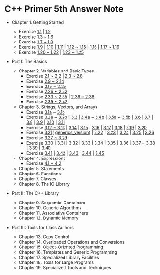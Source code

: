C++ Primer 5th Answer Note
=======

- Chapter 1. Getting Started
  - Exercise [1.1](/Cpp-Primer/ch01/ex1.1) |
  [1.2](/Cpp-Primer/ch01/ex1.2)
  - Exercise [1.3 ~ 1.6](/Cpp-Primer/ch01/ex1.3_1.6)
  - Exercise [1.7 ~ 1.8](/Cpp-Primer/ch01/ex1.7_1.8)
  - Exercise [1.9](https://github.com/pezy/Cpp-Primer/blob/master/ch01/ex1_9.cpp) |
  [1.10](https://github.com/pezy/Cpp-Primer/blob/master/ch01/ex1_10.cpp) |
  [1.11](https://github.com/pezy/Cpp-Primer/blob/master/ch01/ex1_11.cpp) |
  [1.12 ~ 1.15](/Cpp-Primer/ch01/ex1.12_1.15) |
  [1.16](/Cpp-Primer/ch01/ex1.16) |
  [1.17 ~ 1.19](/Cpp-Primer/ch01/ex1.17_1.19)
  - Exercise [1.20 ~ 1.22](/Cpp-Primer/ch01/ex1.20_1.22) |
  [1.23 ~ 1.25](/Cpp-Primer/ch01/ex1.23_1.25)
- Part I: The Basics
  - Chapter 2. Variables and Basic Types
    - Exercise [2.1 ~ 2.2](/Cpp-Primer/ch02/ex2.1_2.2) |
    [2.3 ~ 2.8](/Cpp-Primer/ch02/ex2.3_2.8)
    - Exercise [2.9 ~ 2.14](/Cpp-Primer/ch02/ex2.9_2.14)
    - Exercise [2.15 ~ 2.25](/Cpp-Primer/ch02/ex2.15_2.25)
    - Exercise [2.26 ~ 2.32](/Cpp-Primer/ch02/ex2.26_2.32)
    - Exercise [2.33 ~ 2.35](/Cpp-Primer/ch02/ex2.33_2.35) |
    [2.36 ~ 2.38](/Cpp-Primer/ch02/ex2.36_2.38)
    - Exercise [2.39 ~ 2.42](/Cpp-Primer/ch02/ex2.39_2.42)
  - Chapter 3. Strings, Vectors, and Arrays
    - Exercise [3.1a](https://github.com/pezy/Cpp-Primer/blob/master/ch03/ex3_1a.cpp) ~
    [3.1b](https://github.com/pezy/Cpp-Primer/blob/master/ch03/ex3_1b.cpp)
    - Exercise [3.2a](https://github.com/pezy/Cpp-Primer/blob/master/ch03/ex3_2a.cpp) ~
    [3.2b](https://github.com/pezy/Cpp-Primer/blob/master/ch03/ex3_2b.cpp) |
    [3.3](/Cpp-Primer/ch03/ex3.3) |
    [3.4a](https://github.com/pezy/Cpp-Primer/blob/master/ch03/ex3_4a.cpp) ~
    [3.4b](https://github.com/pezy/Cpp-Primer/blob/master/ch03/ex3_4b.cpp) |
    [3.5a](https://github.com/pezy/Cpp-Primer/blob/master/ch03/ex3_5a.cpp) ~
    [3.5b](https://github.com/pezy/Cpp-Primer/blob/master/ch03/ex3_5b.cpp) |
    [3.6](https://github.com/pezy/Cpp-Primer/blob/master/ch03/ex3_6.cpp) |
    [3.7](/Cpp-Primer/ch03/ex3.7) |
    [3.8](https://github.com/pezy/Cpp-Primer/blob/master/ch03/ex3_8.cpp) |
    [3.9](/Cpp-Primer/ch03/ex3.9) |
    [3.10](https://github.com/pezy/Cpp-Primer/blob/master/ch03/ex3_10.cpp) |
    [3.11](/Cpp-Primer/ch03/ex3.11)
    - Exercise [3.12 ~ 3.13](/Cpp-Primer/ch03/ex3.12_3.13) |
    [3.14](https://github.com/pezy/Cpp-Primer/blob/master/ch03/ex3_14.cpp) |
    [3.15](https://github.com/pezy/Cpp-Primer/blob/master/ch03/ex3_15.cpp) |
    [3.16](https://github.com/pezy/Cpp-Primer/blob/master/ch03/ex3_16.cpp) |
    [3.17](https://github.com/pezy/Cpp-Primer/blob/master/ch03/ex3_17.cpp) |
    [3.18](https://github.com/pezy/Cpp-Primer/blob/master/ch03/ex3_18.cpp) |
    [3.19](https://github.com/pezy/Cpp-Primer/blob/master/ch03/ex3_19.cpp) |
    [3.20](https://github.com/pezy/Cpp-Primer/blob/master/ch03/ex3_20.cpp)
    - Exercise [3.21](https://github.com/pezy/Cpp-Primer/blob/master/ch03/ex3_21.cpp)(
    [generics_version](https://github.com/pezy/Cpp-Primer/blob/master/ch03/ex3_21_generics_version.cpp)) |
    [3.22](https://github.com/pezy/Cpp-Primer/blob/master/ch03/ex3_22.cpp) |
    [3.23](https://github.com/pezy/Cpp-Primer/blob/master/ch03/ex3_23.cpp) |
    [3.24](https://github.com/pezy/Cpp-Primer/blob/master/ch03/ex3_24.cpp) |
    [3.25](https://github.com/pezy/Cpp-Primer/blob/master/ch03/ex3_25.cpp) |
    [3.26](/Cpp-Primer/ch03/ex3.26)
    - Exercise [3.27 ~ 3.29](/Cpp-Primer/ch03/ex3.27_3.29)
    - Exercise [3.30](/Cpp-Primer/ch03/ex3.30) |
    [3.31](https://github.com/pezy/Cpp-Primer/blob/master/ch03/ex3_31.cpp) |
    [3.32](https://github.com/pezy/Cpp-Primer/blob/master/ch03/ex3_32.cpp) |
    [3.33](/Cpp-Primer/ch03/ex3.33) |
    [3.34](/Cpp-Primer/ch03/ex3.34) |
    [3.35](https://github.com/pezy/Cpp-Primer/blob/master/ch03/ex3_35.cpp) |
    [3.36](https://github.com/pezy/Cpp-Primer/blob/master/ch03/ex3_36.cpp) |
    [3.37 ~ 3.38](/Cpp-Primer/ch03/ex3.37_3.38) |
    [3.39](https://github.com/pezy/Cpp-Primer/blob/master/ch03/ex3_39.cpp) |
    [3.40](https://github.com/pezy/Cpp-Primer/blob/master/ch03/ex3_40.cpp)
    - Exercise [3.41](https://github.com/pezy/Cpp-Primer/blob/master/ch03/ex3_41.cpp) |
    [3.42](https://github.com/pezy/Cpp-Primer/blob/master/ch03/ex3_42.cpp) |
    [3.43](https://github.com/pezy/Cpp-Primer/blob/master/ch03/ex3_43.cpp) |
    [3.44](https://github.com/pezy/Cpp-Primer/blob/master/ch03/ex3_44.cpp) |
    [3.45](https://github.com/pezy/Cpp-Primer/blob/master/ch03/ex3_45.cpp)
  - Chapter 4. Expressions
    - Exercise [4.1 ~ 4.2](/Cpp-Primer/ch04/ex4.1_4.2)
  - Chapter 5. Statements
  - Chapter 6. Functions
  - Chapter 7. Classes
  - Chapter 8. The IO Library

- Part II: The C++ Library
  - Chapter 9. Sequential Containers
  - Chapter 10. Generic Algorithms
  - Chapter 11. Associative Containers
  - Chapter 12. Dynamic Memory

- Part III: Tools for Class Authors
  - Chapter 13. Copy Control
  - Chapter 14. Overloaded Operations and Conversions
  - Chapter 15. Object-Oriented Programming
  - Chapter 16. Templates and Generic Programming
  - Chapter 17. Specialized Library Facilities
  - Chapter 18. Tools for Large Programs
  - Chapter 19. Specialized Tools and Techniques

